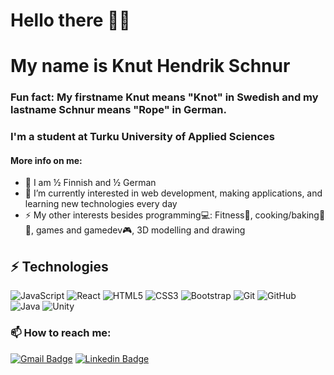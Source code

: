 
# Hello there 👋😁
# My name is Knut Hendrik Schnur

### Fun fact: My firstname Knut means "Knot" in Swedish and my lastname Schnur means "Rope" in German.

### I'm a student at Turku University of Applied Sciences
#### More info on me:
- 👦 I am ½ Finnish and ½ German
- 🌱 I’m currently interested in web development, making applications, and learning new technologies every day
- ⚡ My other interests besides programming💻: Fitness💪, cooking/baking🍓🥙, games and gamedev🎮, 3D modelling and drawing

## ⚡ Technologies

![JavaScript](https://img.shields.io/badge/-JavaScript-black?style=flat-square&logo=javascript)
![React](https://img.shields.io/badge/-React-black?style=flat-square&logo=react)
![HTML5](https://img.shields.io/badge/-HTML5-E34F26?style=flat-square&logo=html5&logoColor=white)
![CSS3](https://img.shields.io/badge/-CSS3-1572B6?style=flat-square&logo=css3)
![Bootstrap](https://img.shields.io/badge/-Bootstrap-563D7C?style=flat-square&logo=bootstrap)
![Git](https://img.shields.io/badge/-Git-black?style=flat-square&logo=git)
![GitHub](https://img.shields.io/badge/-GitHub-181717?style=flat-square&logo=github)
![Java](https://img.shields.io/badge/-java-E34A86?style=flat-square&logo=java)
![Unity](https://img.shields.io/badge/-Unity-000000?style=flat-square&logo=Unity)

### 📫 How to reach me:
[![Gmail Badge](https://img.shields.io/badge/hendrik.schnur16@gmail.com-c14438?style=flat-square&logo=Gmail&logoColor=white&link=mailto:hendrik.schnur16@gmail.com)](mailto:hendrik.schnur16@gmail.com)
[![Linkedin Badge](https://img.shields.io/badge/-KnutHendrikSchnur-blue?style=flat-square&logo=Linkedin&logoColor=white&link=https://www.linkedin.com/in/knut-hendrik-schnur-4aa737158/)](https://www.linkedin.com/in/knut-hendrik-schnur-4aa737158/)
